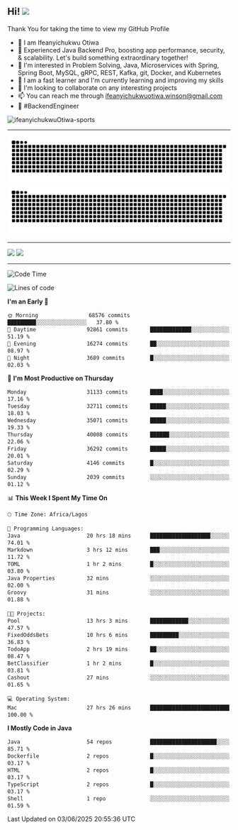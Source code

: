 <!-- BLOG-POST-LIST:START --><!-- BLOG-POST-LIST:END -->

## Hi! <img src="https://media.giphy.com/media/hvRJCLFzcasrR4ia7z/giphy.gif" width="4%"> 

Thank You for taking the time to view my GitHub Profile

- 👋 I am Ifeanyichukwu Otiwa
- 🚀 Experienced Java Backend Pro, boosting app performance, security, & scalability. Let's build something extraordinary together!
- 👀 I'm interested in Problem Solving, Java, Microservices with Spring, Spring Boot, MySQL, gRPC, REST, Kafka, git, Docker, and Kubernetes
- 🌱 I am a fast learner and I'm currently learning and improving my skills
- 💞️ I'm looking to collaborate on any interesting projects
- 📫 You can reach me through ifeanyichukwuotiwa.winson@gmail.com
- 🚀 #BackendEngineer

<p align="left" marginTop="10px"> <img src="https://komarev.com/ghpvc/?username=ifeanyichukwuOtiwa-sports&label=Profile%20views&color=0e75b6&style=for-the-badge" alt="ifeanyichukwuOtiwa-sports" /> </p>

***

<!--🐍📈SNAKEGRAPH / 🌐WEBSITE: https://github.com/Platane/snk -->
![github contribution grid snake animation](https://raw.githubusercontent.com/ifeanyichukwuOtiwa-sports/ifeanyichukwuOtiwa-sports/output/github-contribution-grid-snake-dark.svg#gh-dark-mode-only)![github contribution grid snake animation](https://raw.githubusercontent.com/ifeanyichukwuOtiwa-sports/ifeanyichukwuOtiwa-sports/output/github-contribution-grid-snake.svg#gh-light-mode-only)

***

<p float="left">
  <img float="left" src="https://github-readme-stats.vercel.app/api?username=ifeanyichukwuOtiwa-sports&count_private=true&include_all_commits=true&theme=react&show_icons=true" />
  <img float="right" src="https://github-readme-stats.vercel.app/api/top-langs/?username=ifeanyichukwuOtiwa-sports&layout=compact&show_icons=true&theme=react" /> 
</p>

***



<!--START_SECTION:waka-->
![Code Time](http://img.shields.io/badge/Code%20Time-3%2C770%20hrs%209%20mins-blue)

![Lines of code](https://img.shields.io/badge/From%20Hello%20World%20I%27ve%20Written-51.1%20million%20lines%20of%20code-blue)

**I'm an Early 🐤** 

```text
🌞 Morning                68576 commits       █████████░░░░░░░░░░░░░░░░   37.80 % 
🌆 Daytime                92861 commits       █████████████░░░░░░░░░░░░   51.19 % 
🌃 Evening                16274 commits       ██░░░░░░░░░░░░░░░░░░░░░░░   08.97 % 
🌙 Night                  3689 commits        █░░░░░░░░░░░░░░░░░░░░░░░░   02.03 % 
```
📅 **I'm Most Productive on Thursday** 

```text
Monday                   31133 commits       ████░░░░░░░░░░░░░░░░░░░░░   17.16 % 
Tuesday                  32711 commits       █████░░░░░░░░░░░░░░░░░░░░   18.03 % 
Wednesday                35071 commits       █████░░░░░░░░░░░░░░░░░░░░   19.33 % 
Thursday                 40008 commits       ██████░░░░░░░░░░░░░░░░░░░   22.06 % 
Friday                   36292 commits       █████░░░░░░░░░░░░░░░░░░░░   20.01 % 
Saturday                 4146 commits        █░░░░░░░░░░░░░░░░░░░░░░░░   02.29 % 
Sunday                   2039 commits        ░░░░░░░░░░░░░░░░░░░░░░░░░   01.12 % 
```


📊 **This Week I Spent My Time On** 

```text
🕑︎ Time Zone: Africa/Lagos

💬 Programming Languages: 
Java                     20 hrs 18 mins      ███████████████████░░░░░░   74.01 % 
Markdown                 3 hrs 12 mins       ███░░░░░░░░░░░░░░░░░░░░░░   11.72 % 
TOML                     1 hr 2 mins         █░░░░░░░░░░░░░░░░░░░░░░░░   03.80 % 
Java Properties          32 mins             ░░░░░░░░░░░░░░░░░░░░░░░░░   02.00 % 
Groovy                   31 mins             ░░░░░░░░░░░░░░░░░░░░░░░░░   01.88 % 

🐱‍💻 Projects: 
Pool                     13 hrs 3 mins       ████████████░░░░░░░░░░░░░   47.57 % 
FixedOddsBets            10 hrs 6 mins       █████████░░░░░░░░░░░░░░░░   36.83 % 
TodoApp                  2 hrs 19 mins       ██░░░░░░░░░░░░░░░░░░░░░░░   08.47 % 
BetClassifier            1 hr 2 mins         █░░░░░░░░░░░░░░░░░░░░░░░░   03.81 % 
Cashout                  27 mins             ░░░░░░░░░░░░░░░░░░░░░░░░░   01.65 % 

💻 Operating System: 
Mac                      27 hrs 26 mins      █████████████████████████   100.00 % 
```

**I Mostly Code in Java** 

```text
Java                     54 repos            █████████████████████░░░░   85.71 % 
Dockerfile               2 repos             █░░░░░░░░░░░░░░░░░░░░░░░░   03.17 % 
HTML                     2 repos             █░░░░░░░░░░░░░░░░░░░░░░░░   03.17 % 
TypeScript               2 repos             █░░░░░░░░░░░░░░░░░░░░░░░░   03.17 % 
Shell                    1 repo              ░░░░░░░░░░░░░░░░░░░░░░░░░   01.59 % 
```




 Last Updated on 03/06/2025 20:55:36 UTC
<!--END_SECTION:waka-->

<!--
<p align="center">
![trophy](https://github-profile-trophy.vercel.app/?username=ifeanyichukwuOtiwa-sports&theme=onedark) (https://github.com/ryo-ma/github-profile-trophy)
</p>
-->

<!---
ifeanyi-otiwa/ifeanyi-otiwa is a ✨ special ✨ repository because its `README.md` (this file) appears on your GitHub profile.
You can click the Preview link to take a look at your changes.
--->
